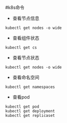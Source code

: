 #k8s命令

- 查看节点信息
```shell
kubectl get nodes -o wide
```
- 查看组件状态
```shell
kubectl get cs
```

- 查看节点状态
```shell
kubectl get nodes -o wide
```

- 查看命名空间
```shell
kubectl get namespaces
```
- 查看pod
```shell
kubectl get pod
kubectl get deployment
kubectl get replicaset

```

